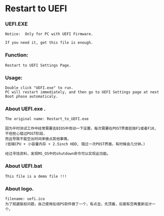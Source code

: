 # Restart to UEFI

### UEFI.EXE 
	Notice:  Only for PC with UEFI Firmware. 
	
	If you need it, get this file is enough.

### Function: 
	Restart to UEFI Settings Page.

### Usage:
	Double click "UEFI.exe" to run. 
 	PC will restart immediately, and then go to UEFI Settings page at next Boot phase automaticaly.

### About UEFI.exe . 
	The original name: Restart_to_UEFI.exe
	
	因为平时测试工作中经常需要去BIOS中改动一下设置，每次需要在POST界面狂按F1或者F10, 不但担心错过POST阶段，
	而且导致不能空出时间来做点其他事情。
	(低端CPU + 小容量内存 + 2.5inch HDD, 错过一次POST界面，有时候会几分钟。)
	
	经过寻找资料，发现MS_OS中的shutdown命令可以实现此功能。

### About UEFI.bat
	This file is a demo file !!!
	
### About logo. 
	filename: uefi.ico
	为了规避版权问题，自己使用在线PS软件做了一个，有点丑，先顶着，后面有空再重新设计一个。
  
